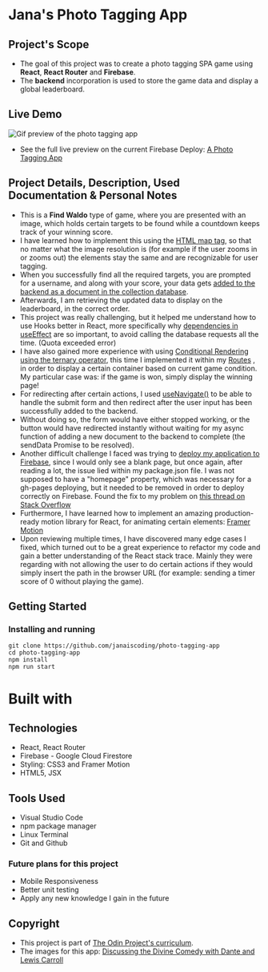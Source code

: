 # Jana's Photo Tagging App

## Project's Scope

- The goal of this project was to create a photo tagging SPA game using **React**, **React Router** and **Firebase**.
- The **backend** incorporation is used to store the game data and display a global leaderboard.

## Live Demo

![Gif preview of the photo tagging app](/src/assets/photo-tagging-app-preview.gif)

- See the full live preview on the current Firebase Deploy: [A Photo Tagging App](https://a-photo-tagging-app.web.app/)

## Project Details, Description, Used Documentation & Personal Notes

- This is a **Find Waldo** type of game, where you are presented with an image, which holds certain targets to be found while a countdown keeps track of your winning score.
- I have learned how to implement this using the [HTML map tag](https://www.w3schools.com/html/html_images_imagemap.asp), so that no matter what the image resolution is (for example if the user zooms in or zooms out) the elements stay the same and are recognizable for user tagging.
- When you successfully find all the required targets, you are prompted for a username, and along with your score, your data gets [added to the backend as a document in the collection database](https://firebase.google.com/docs/firestore/manage-data/add-data#add_a_document).
- Afterwards, I am retrieving the updated data to display on the leaderboard, in the correct order.
- This project was really challenging, but it helped me understand how to use Hooks better in React, more specifically why [dependencies in useEffect](https://react.dev/reference/react/useEffect#specifying-reactive-dependencies) are so important, to avoid calling the database requests all the time. (Quota exceeded error)
- I have also gained more experience with using [Conditional Rendering using the ternary operator](https://react.dev/learn/conditional-rendering#conditional-ternary-operator--), this time I implemented it within my [Routes](https://reactrouter.com/en/main/components/routes) , in order to display a certain container based on current game condition. My particular case was: if the game is won, simply display the winning page!
- For redirecting after certain actions, I used [useNavigate()](https://reactrouter.com/en/main/hooks/use-navigate) to be able to handle the submit form and then redirect after the user input has been successfully added to the backend.
- Without doing so, the form would have either stopped working, or the button would have redirected instantly without waiting for my async function of adding a new document to the backend to complete (the sendData Promise to be resolved).
- Another difficult challenge I faced was trying to [deploy my application to Firebase](https://firebase.google.com/docs/hosting), since I would only see a blank page, but once again, after reading a lot, the issue lied within my package.json file. I was not supposed to have a "homepage" property, which was necessary for a gh-pages deploying, but it needed to be removed in order to deploy correctly on Firebase. Found the fix to my problem on [this thread on Stack Overflow](https://stackoverflow.com/questions/63439559/uncaught-syntaxerror-unexpected-token-while-deploying-create-react-app-to-f)
- Furthermore, I have learned how to implement an amazing production-ready motion library for React, for animating certain elements: [Framer Motion](https://www.framer.com/motion/)
- Upon reviewing multiple times, I have discovered many edge cases I fixed, which turned out to be a great experience to refactor my code and gain a better understanding of the React stack trace. Mainly they were regarding with not allowing the user to do certain actions if they would simply insert the path in the browser URL (for example: sending a timer score of 0 without playing the game).

## Getting Started

### Installing and running

```
git clone https://github.com/janaiscoding/photo-tagging-app
cd photo-tagging-app
npm install
npm run start
```

# Built with

## Technologies

- React, React Router
- Firebase - Google Cloud Firestore
- Styling: CSS3 and Framer Motion
- HTML5, JSX

## Tools Used

- Visual Studio Code
- npm package manager
- Linux Terminal
- Git and Github

### Future plans for this project

- Mobile Responsiveness
- Better unit testing
- Apply any new knowledge I gain in the future

## Copyright

- This project is part of [The Odin Project's curriculum](https://www.theodinproject.com/lessons/node-path-javascript-where-s-waldo-a-photo-tagging-app).
- The images for this app: [Discussing the Divine Comedy with Dante and Lewis Carroll](https://www.lewiscarroll.org/2012/07/06/discussing-the-divine-comedy-with-dante-and-lewis-carroll/)
